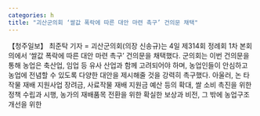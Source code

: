 ```yaml
---
categories: h
title: "괴산군의회 ‘쌀값 폭락에 따른 대안 마련 촉구’ 건의문 채택"
---
```

【청주일보】 최준탁 기자 = 괴산군의회(의장 신송규)는 4일 제314회 정례회 1차 본회의에서 ‘쌀값 폭락에 따른 대안 마련 촉구’ 건의문을 채택했다. 군의회는 이번 건의문을 통해 농업은 축산업, 임업 등 유사 산업과 함께 고려되어야 하며, 농업인들이 안심하고 농업에 전념할 수 있도록 다양한 대안을 제시해줄 것을 강력히 촉구했다. 아울러, 논 타작물 재배 지원사업 장려금, 사료작물 재배 지원금 예산 등의 확대, 쌀 소비 촉진을 위한 정책 수립과 시행, 농가의 재배품목 전환을 위한 확실한 보상과 비전, 그 밖에 농업구조 개선을 위한
